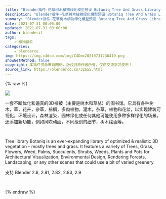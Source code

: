```yaml
---
title: "Blender插件-花草树木植物绿化模型预设 Botaniq Tree And Grass Library V6"
description: "Blender插件-花草树木植物绿化模型预设 Botaniq Tree And Grass Library V6"
summary: "Blender插件-花草树木植物绿化模型预设 Botaniq Tree And Grass Library V6"
date: 2021-07-31 00:00:00
updated: 2021-07-31 00:00:00
author: blenderit
tags: 
    - 植物插件
categories:
    - blenderco
img: https://img.c4dco.com/img/C4Dmx20210731230419.png
showGetMethod: false
copyright: 本插件资源来自网络，版权归原作者所有，仅供交流学习使用！
source_link: https://blenderco.cn/32655.html
---
```


{% raw %}
<p><img class="aligncenter" src="https://img.c4dco.com/img/C4Dmx20210731230419.png"></p><p>一套不断优化和逼真的3D植被（主要是树木和草丛）的图书馆。它具有各种树木，草，花卉，杂草，棕榈，多肉植物，灌木，杂草，植物和花盆，以实现建筑可视化，环境设计，森林渲染，园林绿化或任何其他可能使用多种多样绿化的场景。还添加新功能，例如风吹动画，不同级别的细节，树木绘画等。</p><p> </p><p>Tree library Botaniq is an ever-expanding library of optimized &amp; realistic 3D vegetation – mostly trees and grass. It features a variety of Trees, Grass, Flowers, Weed, Palms, Succulents, Shrubs, Weeds, Plants and Pots for Architectural Visualization, Environmental Design, Rendering Forests, Landscaping, or any other scenes that could use a bit of varied greenery.</p><p>支持 Blender 2.8, 2.81, 2.82, 2.83, 2.9</p><p> </p>
<div style="display: none">blenderco</div>
{% endraw %}